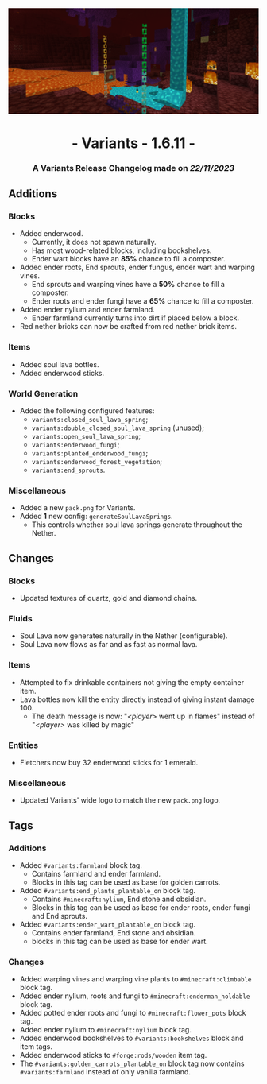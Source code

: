 <div style="text-align: center;"> <img src=ChangelogPhoto.png width="1500"> </div>

# <div style="text-align: center;">- Variants - 1.6.11 -</div>
### <div style="text-align: center;">A Variants Release Changelog made on *22/11/2023*</div>

## Additions
### Blocks
- Added enderwood.
  - Currently, it does not spawn naturally.
  - Has most wood-related blocks, including bookshelves.
  - Ender wart blocks have an **85%** chance to fill a composter.
- Added ender roots, End sprouts, ender fungus, ender wart and warping vines.
  - End sprouts and warping vines have a **50%** chance to fill a composter.
  - Ender roots and ender fungi have a **65%** chance to fill a composter.
- Added ender nylium and ender farmland.
  - Ender farmland currently turns into dirt if placed below a block.
- Red nether bricks can now be crafted from red nether brick items.

### Items
- Added soul lava bottles.
- Added enderwood sticks.

### World Generation
- Added the following configured features:
  - `variants:closed_soul_lava_spring`;
  - `variants:double_closed_soul_lava_spring` (unused);
  - `variants:open_soul_lava_spring`;
  - `variants:enderwood_fungi`;
  - `variants:planted_enderwood_fungi`;
  - `variants:enderwood_forest_vegetation`;
  - `variants:end_sprouts`.

### Miscellaneous
- Added a new `pack.png` for Variants.
- Added **1** new config: `generateSoulLavaSprings`.
  - This controls whether soul lava springs generate throughout the Nether.

## Changes
### Blocks
- Updated textures of quartz, gold and diamond chains.

### Fluids
- Soul Lava now generates naturally in the Nether (configurable).
- Soul Lava now flows as far and as fast as normal lava.

### Items
- Attempted to fix drinkable containers not giving the empty container item.
- Lava bottles now kill the entity directly instead of giving instant damage 100.
  - The death message is now: "*\<player>* went up in flames" instead of "*\<player>* was killed by magic"

### Entities
- Fletchers now buy 32 enderwood sticks for 1 emerald.

### Miscellaneous
- Updated Variants' wide logo to match the new `pack.png` logo.

## Tags
### Additions
- Added `#variants:farmland` block tag.
  - Contains farmland and ender farmland.
  - Blocks in this tag can be used as base for golden carrots.
- Added `#variants:end_plants_plantable_on` block tag.
  - Contains `#minecraft:nylium`, End stone and obsidian.
  - Blocks in this tag can be used as base for ender roots, ender fungi and End sprouts.
- Added `#variants:ender_wart_plantable_on` block tag.
  - Contains ender farmland, End stone and obsidian.
  - blocks in this tag can be used as base for ender wart.

### Changes
- Added warping vines and warping vine plants to `#minecraft:climbable` block tag.
- Added ender nylium, roots and fungi to `#minecraft:enderman_holdable` block tag.
- Added potted ender roots and fungi to `#minecraft:flower_pots` block tag.
- Added ender nylium to `#minecraft:nylium` block tag.
- Added enderwood bookshelves to `#variants:bookshelves` block and item tags.
- Added enderwood sticks to `#forge:rods/wooden` item tag.
- The `#variants:golden_carrots_plantable_on` block tag now contains `#variants:farmland` instead of only vanilla farmland.
